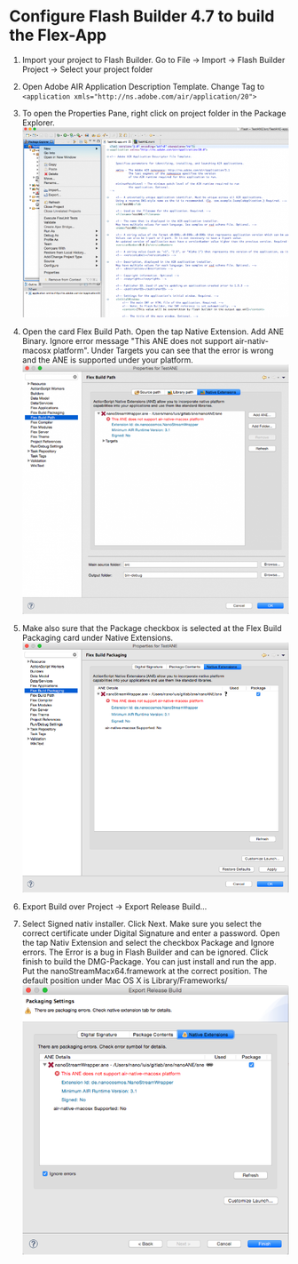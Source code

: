 # Configure Flash Builder 4.7 to build the Flex-App

1. Import your project to Flash Builder. Go to File -> Import -> Flash Builder Project -> Select your project folder

2. Open Adobe AIR Application Description Template. Change Tag to `<application xmls="http://ns.adobe.com/air/application/20">`

3. To open the Properties Pane, right click on project folder in the Package Explorer.
![](img/nanostream_flex_app_64bit_ane_open_properties.png)

4. Open the card Flex Build Path. Open the tap Native Extension. Add ANE Binary. Ignore error message "This ANE does not support air-nativ-macosx platform". Under Targets you can see that the error is wrong and the ANE is supported under your platform.
![](img/nanostream_flex_app_64bit_ane_properties-BuildPath.png)

5. Make also sure that the Package checkbox is selected at the Flex Build Packaging card under Native Extensions.
![](img/nanostream_flex_app_64bit_ane_properties-BuildPackaging.png)

6. Export Build over Project -> Export Release Build...

7. Select Signed nativ installer. Click Next. Make sure you select the correct certificate under Digital Signature and enter a password. Open the tap Nativ Extension and select the checkbox Package and Ignore errors. The Error is a bug in Flash Builder and can be ignored. Click finish to build the DMG-Package. You can just install and run the app. Put the nanoStreamMacx64.framework at the correct position. The default position under Mac OS X is Library/Frameworks/                                           
![](img/nanostream_flex_app_64bit_ane_exportReleaseBuild2.png)
